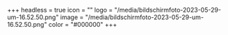 +++
headless = true
icon = ""
logo = "/media/bildschirmfoto-2023-05-29-um-16.52.50.png"
image = "/media/bildschirmfoto-2023-05-29-um-16.52.50.png"
color = "#000000"
+++
